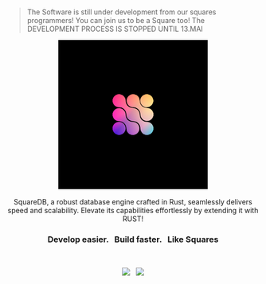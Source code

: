 
<br>

> The Software is still under development from our squares programmers!
> You can join us to be a Square too!
> The DEVELOPMENT PROCESS IS STOPPED UNTIL 13.MAI
> 

<p align="center">
    <a href="https://squaredb.vercel.app" target="_blank">
        <img width="300" src="img/logo.png" alt="SquareDb Logo">
    </a>
</p>

<p align="center">
    SquareDB, a robust database engine crafted in Rust, seamlessly delivers speed and scalability. Elevate its capabilities effortlessly by extending it with RUST!
</p>

<h3 align="center">Develop easier. &nbsp; Build faster. &nbsp; Like Squares</h3>

<br>

<p align="center">
    <a href="https://twitter.com/square_db"><img src="https://img.shields.io/badge/twitter-follow_us-1d9bf0.svg?style=flat-square"></a>
    &nbsp;
    <a href="https://dev.to/square_db"><img src="https://img.shields.io/badge/dev-join_us-86f7b7.svg?style=flat-square"></a>
</p>

